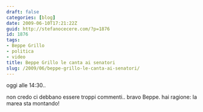```yaml
---
draft: false
categories: [blog]
date: 2009-06-10T17:21:22Z
guid: http://stefanocecere.com/?p=1876
id: 1876
tags:
- Beppe Grillo
- politica
- video
title: Beppe Grillo le canta ai senatori
slug: /2009/06/beppe-grillo-le-canta-ai-senatori/
---
```


oggi alle 14:30..
  
non credo ci debbano essere troppi commenti.. bravo Beppe. hai ragione: la marea sta montando!